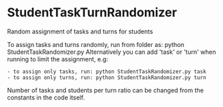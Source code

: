 # StudentTaskTurnRandomizer
Random assignment of tasks and turns for students

To assign tasks and turns randomly, run from folder as: python StudentTaskRandomizer.py
Alternatively you can add 'task' or 'turn' when running to limit the assignment, e.g:

    - to assign only tasks, run: python StudentTaskRandomizer.py task
    - to assign only turns, run: python StudentTaskRandomizer.py turn
    
Number of tasks and students per turn ratio can be changed from the constants in the code itself.
